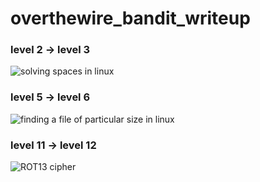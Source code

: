 # overthewire_bandit_writeup

### level 2 -> level 3

![solving spaces in linux](https://github.com/Guru-Asrith-N/overthewire_bandit_writeup/assets/147991595/94affd83-6a19-4083-9f42-978cadf4d8d0)

### level 5 -> level 6


![finding a file of particular size in linux](https://github.com/Guru-Asrith-N/overthewire_bandit_writeup/assets/147991595/e22e7873-7947-43fa-89b0-6257d934b759)

### level 11 -> level 12

![ROT13 cipher](https://github.com/Guru-Asrith-N/overthewire_bandit_writeup/assets/147991595/2007d0f5-e9cd-4f9f-bcbf-dea9bedbfc1b)
